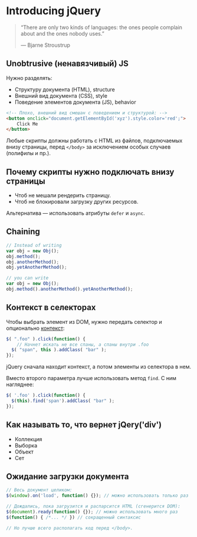 # Introducing jQuery
> “There are only two kinds of languages: the ones people complain about and the ones nobody uses.”
> 
> — Bjarne Stroustrup

## Unobtrusive (ненавязчивый) JS 
Нужно разделять:

* Структуру документа (HTML), structure
* Внешний вид документа (CSS), style
* Поведение элементов документа (JS), behavior

```html
<!-- Плохо, внешний вид смешан с поведением и структурой: -->
<button onclick="document.getElementById('xyz').style.color='red';">
    Click Me
</button>
```

Любые скрипты должны работать с HTML из файлов, подключаемых внизу страницы, перед `</body>` за исключением особых случаев (полифилы и пр.).

## Почему скрипты нужно подключать внизу страницы
* Чтоб не мешали рендерить страницу.
* Чтоб не блокировали загрузку других ресурсов.

Альтернатива — использовать атрибуты `defer` и `async`.

## Chaining
```js
// Instead of writing
var obj = new Obj();
obj.method();
obj.anotherMethod();
obj.yetAnotherMethod();

// you can write
var obj = new Obj();
obj.method().anotherMethod().yetAnotherMethod();
```

## Контекст в селекторах
Чтобы выбрать элемент из DOM, нужно передать селектор и опционально [контекст](http://api.jquery.com/jquery/#selector-context):

```js
$( ".foo" ).click(function() {
    // Начнет искать не все спаны, а спаны внутри .foo
  $( "span", this ).addClass( "bar" );
});
```

jQuery сначала находит контекст, а потом элементы из селектора в нем.

Вместо второго параметра лучше использовать метод `find`. С ним нагляднее:

```js
$( '.foo' ).click(function() {
  $(this).find('span').addClass( "bar" );
});
```

## Как называть то, что вернет jQery('div')
* Коллекция
* Выборка
* Объект
* Сет

## Ожидание загрузки документа

```js
// Весь документ целиком:
$(window).on('load', function() {}); // можно использовать только раз

// Дождались, пока загрузится и распарсится HTML (сгенерится DOM):
$(document).ready(function() {}); // можно использовать много раз
$(function() { /*... */ }) // сокращенный синтаксис

// Но лучше всего располагать код перед </body>.
```

